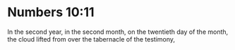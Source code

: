 # Numbers 10:11

In the second year, in the second month, on the twentieth day of the month, the cloud lifted from over the tabernacle of the testimony,
